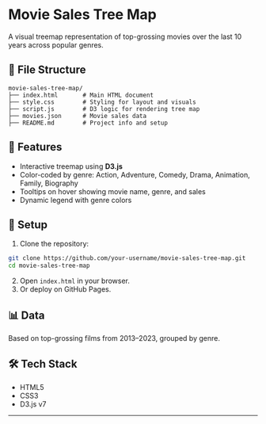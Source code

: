 # Movie Sales Tree Map

A visual treemap representation of top-grossing movies over the last 10 years across popular genres.

## 📁 File Structure
```
movie-sales-tree-map/
├── index.html       # Main HTML document
├── style.css        # Styling for layout and visuals
├── script.js        # D3 logic for rendering tree map
├── movies.json      # Movie sales data
├── README.md        # Project info and setup
```

## 🧩 Features
- Interactive treemap using **D3.js**
- Color-coded by genre: Action, Adventure, Comedy, Drama, Animation, Family, Biography
- Tooltips on hover showing movie name, genre, and sales
- Dynamic legend with genre colors

## 🚀 Setup
1. Clone the repository:
```bash
git clone https://github.com/your-username/movie-sales-tree-map.git
cd movie-sales-tree-map
```
2. Open `index.html` in your browser.
3. Or deploy on GitHub Pages.

## 📊 Data
Based on top-grossing films from 2013–2023, grouped by genre.

## 🛠️ Tech Stack
- HTML5
- CSS3
- D3.js v7

---
